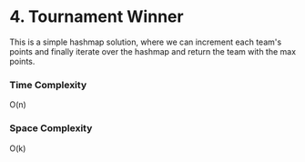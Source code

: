 # 4. Tournament Winner

This is a simple hashmap solution, where we can increment each team's points and
finally iterate over the hashmap and return the team with the max points.

### Time Complexity

O(n)

### Space Complexity

O(k)
